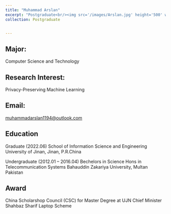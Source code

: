 ```yaml
---
title: "Muhammad Arslan"
excerpt: "Postgraduate<br/><img src='/images/Arslan.jpg' height='500' width='300'>"
collection: Postgraduate


---
```



Major:   
---
Computer Science and Technology 

Research Interest:   
---
Privacy-Preserving Machine Learning

Email:            
---
muhammadarslan1194@outlook.com


Education
----
Graduate (2022.06) 
School of Information Science and Engineering 
University of Jinan, Jinan, P.R.China 

Undergraduate (2012.01 – 2016.04) 
Bechelors in Science Hons in Telecommunication Systems
Bahauddin Zakariya University, Multan Pakistan


Award
---
China Scholarshop Council (CSC) for Master Degree at UJN 
Chief Minister Shahbaz Sharif Laptop Scheme
